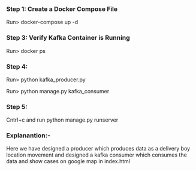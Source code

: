 <h3>Step 1: Create a Docker Compose File</h3>

<p>Run>  docker-compose up -d</p>

<h3>Step 3: Verify Kafka Container is Running</h3>

<p>Run>  docker ps</p>

<h3>Step 4: </h3>
<p>Run> python kafka_producer.py</p>
<p>Run> python manage.py kafka_consumer</p>

<h3>Step 5: </h3>

<p>Cntrl+c and run python manage.py runserver</p>

<h3>Explanantion:-</h3>

<p>
Here we have designed a producer which produces data as a delivery boy location movement and designed a kafka consumer which consumes the data and show cases on google map in index.html
</p>

